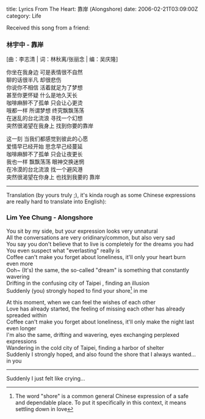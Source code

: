 title: Lyrics From The Heart: 靠岸 (Alongshore)
date: 2006-02-21T03:09:00Z
category: Life

Received this song from a friend:

### 林宇中 - 靠岸  

[曲：李志清 | 词：林秋离/张丽念 | 编：吴庆隆]

你坐在我身边 可是表情很不自然  
聊的话很半凡 却很悲伤  
你说你不相信 活着就足为了梦想  
甚至你更怀疑 什么是地久天长  
咖啡麻醉不了孤单 只会让心更烫  
哦都一样 所谓梦想 终究飘飘荡荡  
在迷乱的台北流浪 寻找一个幻想  
突然很渴望在我身上 找到你要的靠岸  

这一刻 当我们都感觉到彼此的心愿  
爱情早已经开始 思念早己经蔓延  
咖啡麻醉不了孤单 只会让夜更长  
我也一样 飘飘荡荡 眼神交换迷惘  
在冷漠的台北流浪 找一个避风港  
突然很渴望在你身上 也找到我要的 靠岸  

---

Translation (by yours truly ;), it's kinda rough as some Chinese expressions are really hard to translate into English):

### Lim Yee Chung - Alongshore

You sit by my side, but your expression looks very unnatural  
All the conversations are very oridinary/common, but also very sad  
You say you don't believe that to live is completely for the dreams you had  
You even suspect what "everlasting" really is  
Coffee can't make you forget about loneliness, it'll only your heart burn even more  
Ooh~ (It's) the same, the so-called "dream" is something that constantly wavering  
Drifting in the confusing city of Taipei , finding an illusion  
Suddenly (you) strongly hoped to find your shore[^1] in me  

At this moment, when we can feel the wishes of each other  
Love has already started, the feeling of missing each other has already spreaded within  
Coffee can't make you forget about loneliness, it'll only make the night last even longer  
I'm also the same, drifting and wavering, eyes exchanging perplexed expressions  
Wandering in the cold city of Taipei, finding a harbor of shelter  
Suddenly I strongly hoped, and also found the shore that I always wanted… in you  

---

Suddenly I just felt like crying…

[^1]: The word "shore" is a common general Chinese expression of a safe and dependable place. To put it specifically in this context, it means settling down in love
